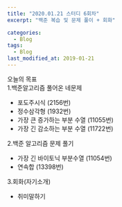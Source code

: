 ```yaml
---
title: "2020.01.21 스터디 6회차"
excerpt: "백준 복습 및 문제 풀이 + 회화"

categories:
  - Blog
tags:
  - Blog
last_modified_at: 2019-01-21
---
```

오늘의 목표  
1.백준알고리즘 풀어온 네문제  
- 포도주시식 (2156번)  
- 정수삼각형 (1932번)  
- 가장 큰 증가하는 부분 수열 (11055번)  
- 가장 긴 감소하는 부분 수열 (11722번)  

2.백준 알고리즘 문제 풀기  
- 가장 긴 바이토닉 부분수열 (11054번)  
- 연속합 (13398번)  

3.회화(자기소개)  
- 취미말하기  

